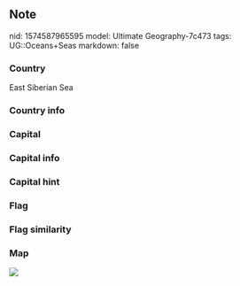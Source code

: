 ## Note
nid: 1574587965595
model: Ultimate Geography-7c473
tags: UG::Oceans+Seas
markdown: false

### Country
East Siberian Sea

### Country info


### Capital


### Capital info


### Capital hint


### Flag


### Flag similarity


### Map
<img src="ug-map-east_siberian_sea.png">
